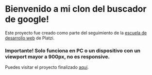 # Bienvenido a mi clon del buscador de google!

Este proyecto fue creado como parte del seguimiento de la [escuela de desarrollo web](https://platzi.com/web/) de Platzi.

### Importante! Solo funciona en PC o un dispositivo con un viewport mayor a 900px, no es responsive.

Puedes visitar el proyecto finalizado [aquí](https://gordex2014.github.io/buscador-google-clon/).